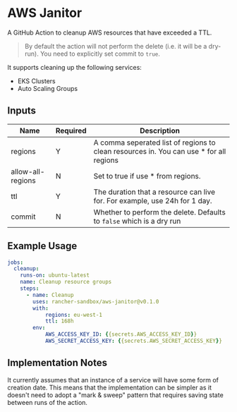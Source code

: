 # AWS Janitor

A GitHub Action to cleanup AWS resources that have exceeded a TTL.

> By default the action will not perform the delete (i.e. it will be a dry-run). You need to explicitly set commit to `true`.

It supports cleaning up the following services:

- EKS Clusters
- Auto Scaling Groups

## Inputs

| Name              | Required | Description                                                                            |
| ----------------- | -------- | -------------------------------------------------------------------------------------- |
| regions           | Y        | A comma seperated list of regions to clean resources in. You can use * for all regions |
| allow-all-regions | N        | Set to true if use * from regions.                                                     |
| ttl               | Y        | The duration that a resource can live for. For example, use 24h for 1 day.             |
| commit            | N        | Whether to perform the delete. Defaults to `false` which is a dry run                  |

## Example Usage

```yaml
jobs:
  cleanup:
    runs-on: ubuntu-latest
    name: Cleanup resource groups
    steps:
      - name: Cleanup
        uses: rancher-sandbox/aws-janitor@v0.1.0
        with:
            regions: eu-west-1
            ttl: 168h
        env:
            AWS_ACCESS_KEY_ID: {{secrets.AWS_ACCESS_KEY_ID}}
            AWS_SECRET_ACCESS_KEY: {{secrets.AWS_SECRET_ACCESS_KEY}}
```

## Implementation Notes

It currently assumes that an instance of a service will have some form of creation date. This means that the implementation can be simpler as it doesn't need to adopt a "mark & sweep" pattern that requires saving state between runs of the action.
